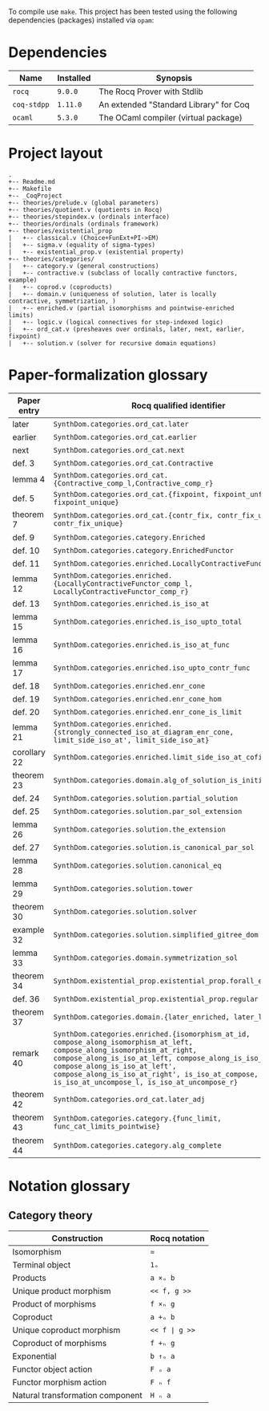 To compile use `make`. This project has been tested using the following dependencies (packages) installed via `opam`:

# Dependencies

|Name                  |Installed                   | Synopsis|
|----------------------|----------------------------|---------|
|`rocq`                |`9.0.0`                     | The Rocq Prover with Stdlib |
|`coq-stdpp`           |`1.11.0`                    | An extended "Standard Library" for Coq|
|`ocaml`               |`5.3.0`                    | The OCaml compiler (virtual package)|

# Project layout
```
.
+-- Readme.md
+-- Makefile
+-- _CoqProject
+-- theories/prelude.v (global parameters)
+-- theories/quotient.v (quotients in Rocq)
+-- theories/stepindex.v (ordinals interface)
+-- theories/ordinals (ordinals framework)
+-- theories/existential_prop
|   +-- classical.v (Choice+FunExt+PI->EM)
|   +-- sigma.v (equality of sigma-types)
|   +-- existential_prop.v (existential property)
+-- theories/categories/
|   +-- category.v (general constructions)
|   +-- contractive.v (subclass of locally contractive functors, example)
|   +-- coprod.v (coproducts)
|   +-- domain.v (uniqueness of solution, later is locally contractive, symmetrization, )
|   +-- enriched.v (partial isomorphisms and pointwise-enriched limits)
|   +-- logic.v (logical connectives for step-indexed logic)
|   +-- ord_cat.v (presheaves over ordinals, later, next, earlier, fixpoint)
|   +-- solution.v (solver for recursive domain equations)
```

# Paper-formalization glossary
| Paper entry | Rocq qualified identifier |
| ----------- | -------------- |
| later | ```SynthDom.categories.ord_cat.later``` |
| earlier | ```SynthDom.categories.ord_cat.earlier``` |
| next | ```SynthDom.categories.ord_cat.next``` |
| def. 3 | ```SynthDom.categories.ord_cat.Contractive``` |
| lemma 4 | ```SynthDom.categories.ord_cat.{Contractive_comp_l,Contractive_comp_r}``` |
| def. 5 | ```SynthDom.categories.ord_cat.{fixpoint, fixpoint_unfold, fixpoint_unique}``` |
| theorem 7 | ```SynthDom.categories.ord_cat.{contr_fix, contr_fix_unfold, contr_fix_unique}``` |
| def. 9 | ```SynthDom.categories.category.Enriched``` |
| def. 10 | ```SynthDom.categories.category.EnrichedFunctor``` |
| def. 11 | ```SynthDom.categories.enriched.LocallyContractiveFunctor``` |
| lemma 12 | ```SynthDom.categories.enriched.{LocallyContractiveFunctor_comp_l, LocallyContractiveFunctor_comp_r}``` |
| def. 13 | ```SynthDom.categories.enriched.is_iso_at``` |
| lemma 15 | ```SynthDom.categories.enriched.is_iso_upto_total``` |
| lemma 16 | ```SynthDom.categories.enriched.is_iso_at_func``` |
| lemma 17 | ```SynthDom.categories.enriched.iso_upto_contr_func``` |
| def. 18 | ```SynthDom.categories.enriched.enr_cone``` |
| def. 19 | ```SynthDom.categories.enriched.enr_cone_hom``` |
| def. 20 | ```SynthDom.categories.enriched.enr_cone_is_limit``` |
| lemma 21 | ```SynthDom.categories.enriched.{strongly_connected_iso_at_diagram_enr_cone, limit_side_iso_at', limit_side_iso_at}``` |
| corollary 22 | ```SynthDom.categories.enriched.limit_side_iso_at_cofinal``` |
| theorem 23 | ```SynthDom.categories.domain.alg_of_solution_is_initial``` |
| def. 24 | ```SynthDom.categories.solution.partial_solution``` |
| def. 25 | ```SynthDom.categories.solution.par_sol_extension``` |
| lemma 26 | ```SynthDom.categories.solution.the_extension``` |
| def. 27 | ```SynthDom.categories.solution.is_canonical_par_sol``` |
| lemma 28 | ```SynthDom.categories.solution.canonical_eq``` |
| lemma 29 | ```SynthDom.categories.solution.tower``` |
| theorem 30 | ```SynthDom.categories.solution.solver``` |
| example 32 | ```SynthDom.categories.solution.simplified_gitree_dom``` |
| lemma 33 | ```SynthDom.categories.domain.symmetrization_sol``` |
| theorem 34 | ```SynthDom.existential_prop.existential_prop.forall_exists_swap``` |
| def. 36 | ```SynthDom.existential_prop.existential_prop.regular``` |
| theorem 37 | ```SynthDom.categories.domain.{later_enriched, later_lc}``` |
| remark 40 | ```SynthDom.categories.enriched.{isomorphism_at_id, compose_along_isomorphism_at_left, compose_along_isomorphism_at_right, compose_along_is_iso_at_left, compose_along_is_iso_at_right, compose_along_is_iso_at_left', compose_along_is_iso_at_right', is_iso_at_compose, is_iso_at_uncompose_l, is_iso_at_uncompose_r}``` |
| theorem 42 | ```SynthDom.categories.ord_cat.later_adj``` |
| theorem 43 | ```SynthDom.categories.category.{func_limit, func_cat_limits_pointwise}``` |
| theorem 44 | ```SynthDom.categories.category.alg_complete``` |

# Notation glossary
## Category theory
| Construction | Rocq notation |
| -- | ----------------- |
| Isomorphism | ```≃``` |
| Terminal object | ```1ₒ``` |
| Products | ```a ×ₒ b``` |
| Unique product morphism | ```<< f, g >>``` |
| Product of morphisms | ```f ×ₕ g``` |
| Coproduct | ```a +ₒ b``` |
| Unique coproduct morphism | ```<< f ∣ g >>``` |
| Coproduct of morphisms | ```f +ₕ g``` |
| Exponential | ```b ↑ₒ a``` |
| Functor object action | ```F ₒ a``` |
| Functor morphism action | ```F ₕ f``` |
| Natural transformation component | ```H ₙ a``` |
